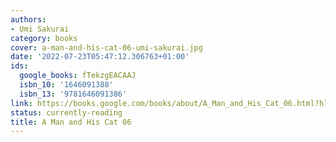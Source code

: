 ```yaml
---
authors:
- Umi Sakurai
category: books
cover: a-man-and-his-cat-06-umi-sakurai.jpg
date: '2022-07-23T05:47:12.306763+01:00'
ids:
  google_books: fTekzgEACAAJ
  isbn_10: '1646091388'
  isbn_13: '9781646091386'
link: https://books.google.com/books/about/A_Man_and_His_Cat_06.html?hl=&id=fTekzgEACAAJ
status: currently-reading
title: A Man and His Cat 06
---
```

